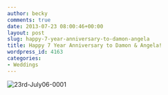 ```yaml
---
author: becky
comments: true
date: 2013-07-23 08:00:46+00:00
layout: post
slug: happy-7-year-anniversary-to-damon-angela
title: Happy 7 Year Anniversary to Damon & Angela!
wordpress_id: 4163
categories:
- Weddings
---
```


![23rd-July06-0001](http://www.beckyjenson.com/wp-content/uploads/2013/07/23rd-July06-0001.jpg)
